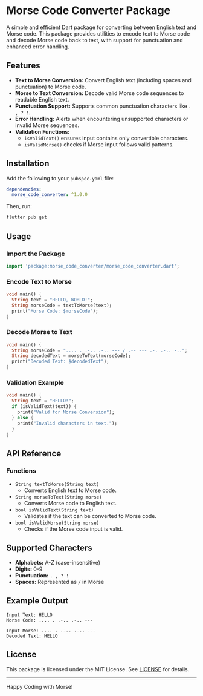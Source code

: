 # Morse Code Converter Package

A simple and efficient Dart package for converting between English text and Morse code. This package provides utilities to encode text to Morse code and decode Morse code back to text, with support for punctuation and enhanced error handling.

## Features

- **Text to Morse Conversion:** Convert English text (including spaces and punctuation) to Morse code.
- **Morse to Text Conversion:** Decode valid Morse code sequences to readable English text.
- **Punctuation Support:** Supports common punctuation characters like `. , ? !`.
- **Error Handling:** Alerts when encountering unsupported characters or invalid Morse sequences.
- **Validation Functions:**
  - `isValidText()` ensures input contains only convertible characters.
  - `isValidMorse()` checks if Morse input follows valid patterns.

## Installation

Add the following to your `pubspec.yaml` file:

```yaml
dependencies:
  morse_code_converter: ^1.0.0
```

Then, run:

```bash
flutter pub get
```

## Usage

### Import the Package

```dart
import 'package:morse_code_converter/morse_code_converter.dart';
```

### Encode Text to Morse

```dart
void main() {
  String text = "HELLO, WORLD!";
  String morseCode = textToMorse(text);
  print("Morse Code: $morseCode");
}
```

### Decode Morse to Text

```dart
void main() {
  String morseCode = ".... . .-.. .-.. --- / .-- --- .-. .-.. -..";
  String decodedText = morseToText(morseCode);
  print("Decoded Text: $decodedText");
}
```

### Validation Example

```dart
void main() {
  String text = "HELLO!";
  if (isValidText(text)) {
    print("Valid for Morse Conversion");
  } else {
    print("Invalid characters in text.");
  }
}
```

## API Reference

### Functions

- `String textToMorse(String text)`
  - Converts English text to Morse code.
- `String morseToText(String morse)`
  - Converts Morse code to English text.
- `bool isValidText(String text)`
  - Validates if the text can be converted to Morse code.
- `bool isValidMorse(String morse)`
  - Checks if the Morse code input is valid.

## Supported Characters

- **Alphabets:** A-Z (case-insensitive)
- **Digits:** 0-9
- **Punctuation:** `. , ? !`
- **Spaces:** Represented as `/` in Morse

## Example Output

```
Input Text: HELLO
Morse Code: .... . .-.. .-.. ---
```

```
Input Morse: .... . .-.. .-.. ---
Decoded Text: HELLO
```

## License

This package is licensed under the MIT License. See [LICENSE](LICENSE) for details.

---

Happy Coding with Morse!
